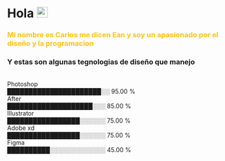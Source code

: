 
### 
<h1>Hola <img src="https://media.giphy.com/media/hvRJCLFzcasrR4ia7z/giphy.gif" width="25px"></h1>
 <h3 style="color: #FDC312;" >Mi nombre es Carlos me dicen Ean y soy un apasionado por el diseño y la programacion</h3>
<h3> Y estas son algunas tegnologias de diseño  que manejo</h3>
<br> 
<div align="left">
Photoshop   <br> ██████████████████████░░    95.00 % <br>
After   <br>     ████████████████████░░░     85.00 % <br>
Illustrator <br>  █████████████████░░░░░░     75.00 % <br>
Adobe xd  <br>    █████████████████░░░░░░     75.00 % <br>
Figma    <br>    ██████████░░░░░░░░░░░░░     45.00 % <br>
</div>
